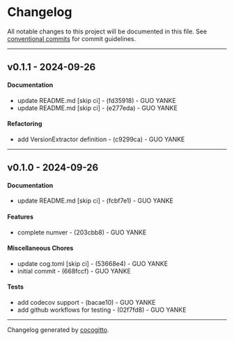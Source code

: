 # Changelog
All notable changes to this project will be documented in this file. See [conventional commits](https://www.conventionalcommits.org/) for commit guidelines.

- - -
## v0.1.1 - 2024-09-26
#### Documentation
- update README.md [skip ci] - (fd35918) - GUO YANKE
- update README.md [skip ci] - (e277eda) - GUO YANKE
#### Refactoring
- add VersionExtractor definition - (c9299ca) - GUO YANKE

- - -

## v0.1.0 - 2024-09-26
#### Documentation
- update README.md [skip ci] - (fcbf7e1) - GUO YANKE
#### Features
- complete numver - (203cbb8) - GUO YANKE
#### Miscellaneous Chores
- update cog.toml [skip ci] - (53668e4) - GUO YANKE
- initial commit - (668fccf) - GUO YANKE
#### Tests
- add codecov support - (bacae10) - GUO YANKE
- add github workflows for testing - (02f7fd8) - GUO YANKE

- - -

Changelog generated by [cocogitto](https://github.com/cocogitto/cocogitto).